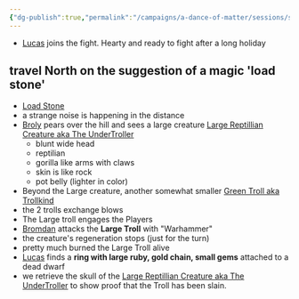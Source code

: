 ```yaml
---
{"dg-publish":true,"permalink":"/campaigns/a-dance-of-matter/sessions/session-1000/"}
---
```


- [Lucas](Campaigns/A%20Dance%20of%20Matter/Players%20👤/Lucas.md) joins the fight. Hearty and ready to fight after a long holiday

## travel North on the suggestion of a magic 'load stone'
- [Load Stone](Campaigns/A%20Dance%20of%20Matter/Items%20💍/Load%20Stone.md)
- a strange noise is happening in the distance
- [Broly](Campaigns/A%20Dance%20of%20Matter/Players%20👤/Broly.md) pears over the hill and sees a large creature [Large Reptillian Creature aka The UnderTroller](Campaigns/A%20Dance%20of%20Matter/NPCs%20🤖/Large%20Reptillian%20Creature%20aka%20The%20UnderTroller.md)
	- blunt wide head
	- reptilian
	- gorilla like arms with claws
	- skin is like rock
	- pot belly (lighter in color)
- Beyond the Large creature, another somewhat smaller [Green Troll aka Trollkind](Campaigns/A%20Dance%20of%20Matter/NPCs%20🤖/Green%20Troll%20aka%20Trollkind.md)
- the 2 trolls exchange blows
- The Large troll engages the Players
- [Bromdan](Campaigns/A%20Dance%20of%20Matter/Players%20👤/Bromdan.md) attacks the **Large Troll** with "Warhammer"
- the creature's regeneration stops (just for the turn)
- pretty much burned the Large Troll alive
- [Lucas](Campaigns/A%20Dance%20of%20Matter/Players%20👤/Lucas.md) finds a **ring with large ruby, gold chain, small gems** attached to a dead dwarf 
- we retrieve the skull of the [Large Reptillian Creature aka The UnderTroller](Campaigns/A%20Dance%20of%20Matter/NPCs%20🤖/Large%20Reptillian%20Creature%20aka%20The%20UnderTroller.md) to show proof that the Troll has been slain. 